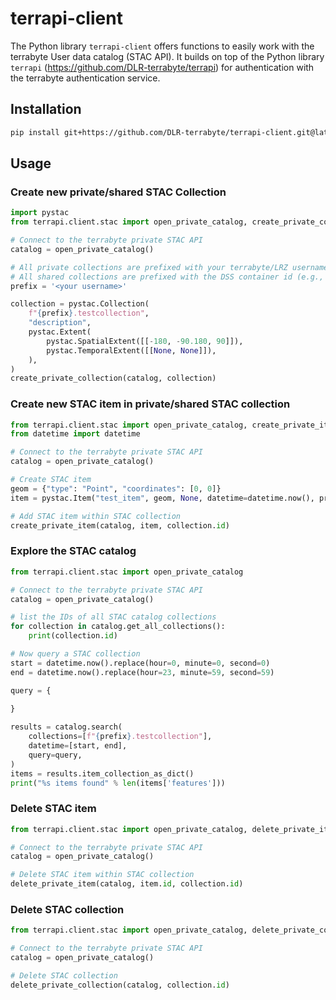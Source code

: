 # terrapi-client

The Python library `terrapi-client` offers functions to easily work with the terrabyte User data catalog (STAC API). It builds on top of the Python library `terrapi` (https://github.com/DLR-terrabyte/terrapi) for authentication with the terrabyte authentication service. 

## Installation

```bash
pip install git+https://github.com/DLR-terrabyte/terrapi-client.git@latest-release
```

## Usage

### Create new private/shared STAC Collection

```python
import pystac
from terrapi.client.stac import open_private_catalog, create_private_collection

# Connect to the terrabyte private STAC API
catalog = open_private_catalog()

# All private collections are prefixed with your terrabyte/LRZ username
# All shared collections are prefixed with the DSS container id (e.g., pn56su-dss-0001)
prefix = '<your username>'

collection = pystac.Collection(
    f"{prefix}.testcollection",
    "description",
    pystac.Extent(
        pystac.SpatialExtent([[-180, -90.180, 90]]),
        pystac.TemporalExtent([[None, None]]),
    ),
)
create_private_collection(catalog, collection)

```

### Create new STAC item in private/shared STAC collection

```python
from terrapi.client.stac import open_private_catalog, create_private_item
from datetime import datetime

# Connect to the terrabyte private STAC API
catalog = open_private_catalog()

# Create STAC item
geom = {"type": "Point", "coordinates": [0, 0]}
item = pystac.Item("test_item", geom, None, datetime=datetime.now(), properties={})

# Add STAC item within STAC collection
create_private_item(catalog, item, collection.id)
```

### Explore the STAC catalog

```python
from terrapi.client.stac import open_private_catalog

# Connect to the terrabyte private STAC API
catalog = open_private_catalog()

# list the IDs of all STAC catalog collections
for collection in catalog.get_all_collections():
    print(collection.id)

# Now query a STAC collection
start = datetime.now().replace(hour=0, minute=0, second=0)
end = datetime.now().replace(hour=23, minute=59, second=59)

query = {
    
}

results = catalog.search(
    collections=[f"{prefix}.testcollection"],
    datetime=[start, end],
    query=query,
)
items = results.item_collection_as_dict()
print("%s items found" % len(items['features']))
```

### Delete STAC item

```python
from terrapi.client.stac import open_private_catalog, delete_private_item

# Connect to the terrabyte private STAC API
catalog = open_private_catalog()

# Delete STAC item within STAC collection
delete_private_item(catalog, item.id, collection.id)
```

### Delete STAC collection

```python
from terrapi.client.stac import open_private_catalog, delete_private_collection

# Connect to the terrabyte private STAC API
catalog = open_private_catalog()

# Delete STAC collection
delete_private_collection(catalog, collection.id)
```
